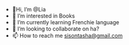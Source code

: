 - 🌿Hi, I’m @Lia
- 👀 I’m interested in Books
- 🌱 I’m currently learning Frenchie language
- 💞️ I’m looking to collaborate on ha?
- 📫 How to reach me sisontasha@gmail.com

<!---
LiaBeigee/LiaBeigee is a ✨ special ✨ repository because its `README.md` (this file) appears on your GitHub profile.
You can click the Preview link to take a look at your changes.
--->
